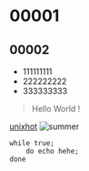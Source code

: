 # 00001
## 00002

* 111111111
* 222222222
* 333333333
> Hello World !

[unixhot](http://www.baidu.com)
![summer](https://timgsa.baidu.com/timg?image&quality=80&size=b9999_10000&sec=1487835800127&di=e90b725e83d83d3344f36ab7891a6294&imgtype=0&src=http%3A%2F%2Fimg.sccnn.com%2Fbimg%2F338%2F32364.jpg)

	while true;
		do echo hehe;
	done
